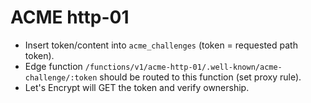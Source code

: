 # ACME http-01
- Insert token/content into `acme_challenges` (token = requested path token).
- Edge function `/functions/v1/acme-http-01/.well-known/acme-challenge/:token` should be routed to this function (set proxy rule).
- Let's Encrypt will GET the token and verify ownership.

